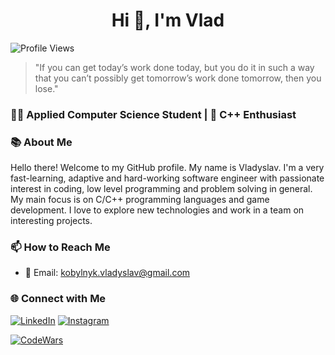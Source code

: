 <h1 align="center">Hi 👋, I'm Vlad</h1>

![Profile Views](https://komarev.com/ghpvc/?username=hackpulsar&color=brightgreen)

> "If you can get today’s work done today, but you do it in such a way that you can’t possibly get tomorrow’s work done tomorrow, then you lose."

### 👨‍💻 Applied Computer Science Student | 🌱 C++ Enthusiast

### 📚 About Me

Hello there! Welcome to my GitHub profile. My name is Vladyslav. I'm a very fast-learning, adaptive and hard-working software engineer with passionate interest in coding, low level programming and problem solving in general. My main focus is on C/C++ programming languages and game development. I love to explore new technologies and work in a team on interesting projects.

### 📫 How to Reach Me

- 📧 Email: [kobylnyk.vladyslav@gmail.com](mailto:kobylnyk.vladyslav@gmail.com)

### 🌐 Connect with Me

[![LinkedIn](https://img.shields.io/badge/LinkedIn-%230077B5.svg?&style=for-the-badge&logo=linkedin&logoColor=white)](https://www.linkedin.com/in/%D0%B2%D0%BB%D0%B0%D0%B4%D0%B8%D1%81%D0%BB%D0%B0%D0%B2-%D0%BA%D0%BE%D0%B1%D0%B8%D0%BB%D1%8C%D0%BD%D0%B8%D0%BA-291808296/?locale=en_US)
[![Instagram](https://img.shields.io/badge/Instagram-%23E4405F.svg?&style=for-the-badge&logo=instagram&logoColor=white)](https://www.instagram.com/hackpulsar/)

[![CodeWars](https://www.codewars.com/users/hackpulsar/badges/large)](https://www.codewars.com/users/hackpulsar)
